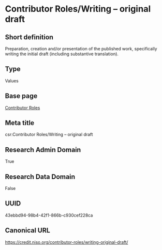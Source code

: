 # Contributor Roles/Writing – original draft
## Short definition
Preparation, creation and/or presentation of the published work, specifically writing the initial draft (including substantive translation).
## Type
Values
## Base page
[Contributor Roles](../../Picklists/Contributor%20Roles.md)
## Meta title
csr:Contributor Roles/Writing – original draft
## Research Admin Domain
True
## Research Data Domain
False
## UUID
43ebbd94-98b4-42f1-866b-c930cef228ca
## Canonical URL
https://credit.niso.org/contributor-roles/writing-original-draft/
